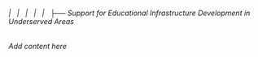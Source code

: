 ###### |   |   |   |   |   ├── Support for Educational Infrastructure Development in Underserved Areas

*Add content here*